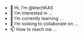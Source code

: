 - 👋 Hi, I’m @ktechKAS
- 👀 I’m interested in ...
- 🌱 I’m currently learning ...
- 💞️ I’m looking to collaborate on ...
- 📫 How to reach me ...

<!---
ktechKAS/ktechKAS is a ✨ special ✨ repository because its `README.md` (this file) appears on your GitHub profile.
You can click the Preview link to take a look at your changes.
--->

